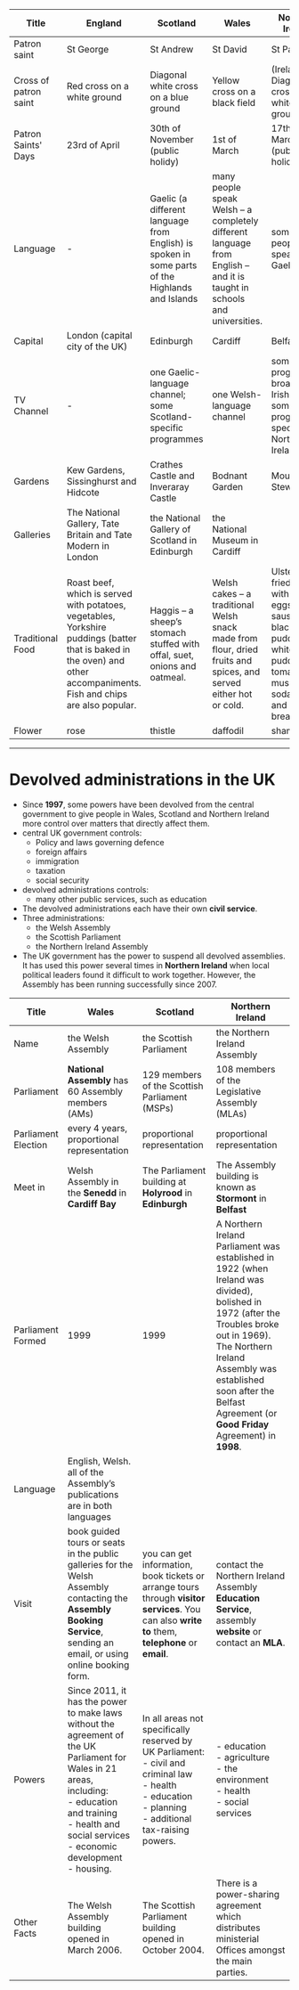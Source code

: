 |Title|England|Scotland|Wales|Northern Ireland|
|---|---|---|---|---|
|Patron saint|St George|St Andrew|St David|St Patrick|
|Cross of patron saint|Red cross on a white ground|Diagonal white cross on a blue ground|Yellow cross on a black field|(Ireland) Diagonal red cross on a white ground.|
|Patron Saints' Days|23rd of April|30th of November (public holidy)|1st of March|17th of March (public holidy)|
|Language| - |Gaelic (a different language from English) is spoken in some parts of the Highlands and Islands|many people speak Welsh – a completely different language from English – and it is taught in schools and universities.|some people speak Irish Gaelic.|
|Capital|London (capital city of the UK)|Edinburgh|Cardiff|Belfast|
|TV Channel|-|one Gaelic-language channel;<br>some Scotland-specific programmes|one Welsh-language channel|some programmes broadcast in Irish Gaelic;<br>some programmes specific to Northern Ireland|
|Gardens|Kew Gardens, Sissinghurst and Hidcote|Crathes Castle and Inveraray Castle|Bodnant Garden|Mount Stewart|
|Galleries|The National Gallery, Tate Britain and Tate Modern in London|the National Gallery of Scotland in Edinburgh| the National Museum in Cardiff||
|Traditional Food|Roast beef, which is served with potatoes, vegetables, Yorkshire puddings (batter that is baked in the oven) and other accompaniments. Fish and chips are also popular.|Haggis – a sheep’s stomach stuffed with offal, suet, onions and oatmeal.|Welsh cakes – a traditional Welsh snack made from flour, dried fruits and spices, and served either hot or cold.|Ulster fry – a fried meal with bacon, eggs, sausage, black pudding, white pudding, tomatoes, mushrooms, soda bread and potato bread.|
|Flower|rose|thistle|daffodil|shamrock|

---

# Devolved administrations in the UK

- Since **1997**, some powers have been devolved from the central government to give people in Wales, Scotland and Northern Ireland more control over matters that directly affect them.
- central UK government controls:
  - Policy and laws governing defence
  - foreign affairs
  - immigration
  - taxation
  - social security
- devolved administrations controls:
  - many other public services, such as education
- The devolved administrations each have their own **civil service**.
- Three administrations:
  - the Welsh Assembly
  - the Scottish Parliament
  - the Northern Ireland Assembly
- The UK government has the power to suspend all devolved assemblies. It has used this power several times in **Northern Ireland** when local political leaders found it difficult to work together. However, the Assembly has been running successfully since 2007.

|Title|Wales|Scotland|Northern Ireland|
|---|---|---|---|
|Name|the Welsh Assembly|the Scottish Parliament|the Northern Ireland Assembly|
|Parliament|**National Assembly** has 60 Assembly members (AMs)|129 members of the Scottish Parliament (MSPs)|108 members of the Legislative Assembly (MLAs)|
|Parliament Election|every 4 years, proportional representation|proportional representation|proportional representation|
|Meet in|Welsh Assembly in the **Senedd** in **Cardiff Bay**|The Parliament building at **Holyrood** in **Edinburgh**|The Assembly building is known as **Stormont** in **Belfast**|
|Parliament Formed|1999|1999|A Northern Ireland Parliament was established in 1922 (when Ireland was divided), bolished in 1972 (after the Troubles broke out in 1969). The Northern Ireland Assembly was established soon after the Belfast Agreement (or **Good Friday** Agreement) in **1998**.|
|Language|English, Welsh. all of the Assembly’s publications are in both languages|||
|Visit|book guided tours or seats in the public galleries for the Welsh Assembly contacting the **Assembly Booking Service**, sending an email, or using online booking form.|you can get information, book tickets or arrange tours through **visitor services**. You can also **write to** them, **telephone** or **email**.|contact the Northern Ireland Assembly **Education Service**, assembly **website** or contact an **MLA**.|
|Powers|Since 2011, it has the power to make laws  without the agreement of the UK Parliament for Wales in 21 areas, including:<br>- education and training<br>- health and social services<br>- economic development<br>- housing.|In all areas not specifically reserved by UK Parliament:<br>- civil and criminal law<br>- health<br>- education<br>- planning<br>- additional tax-raising powers.|- education<br>- agriculture<br>- the environment<br>- health<br>- social services|
|Other Facts|The Welsh Assembly building opened in March 2006.|The Scottish Parliament building opened in October 2004.|There is a power-sharing agreement which distributes ministerial Offices amongst the main parties.|
